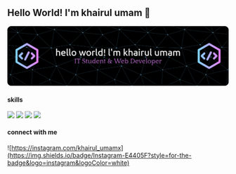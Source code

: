 ## Hello World! I'm khairul umam 👋

![khairulumam](img/github-header-banner%20(2).png)
<!--
**KHAIRUL-UMAM/khairul-umam** is a ✨ _special_ ✨ repository because its `README.md` (this file) appears on your GitHub profile.

Here are some ideas to get you started:

- 🔭 I’m currently working on ...
- 🌱 I’m currently learning ...
- 👯 I’m looking to collaborate on ...
- 🤔 I’m looking for help with ...
- 💬 Ask me about ...
- 📫 How to reach me: ...
- 😄 Pronouns: ...
- ⚡ Fun fact: ...
-->
#### skills

<img src="https://img.shields.io/badge/HTML5-E34F26?style=for-the-badge&logo=html5&logoColor=white"/>
<img src="https://img.shields.io/badge/CSS3-1572B6?style=for-the-badge&logo=css3&logoColor=white"/>
<img src="https://img.shields.io/badge/JavaScript-323330?style=for-the-badge&logo=javascript&logoColor=F7DF1E"/>
<img src="https://img.shields.io/badge/Udemy-EC5252?style=for-the-badge&logo=Udemy&logoColor=white"/>

#### connect with me
![https://instagram.com/khairul_umamx](https://img.shields.io/badge/Instagram-E4405F?style=for-the-badge&logo=instagram&logoColor=white)
